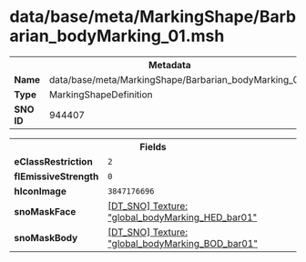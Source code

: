 <h1>data/base/meta/MarkingShape/Barbarian_bodyMarking_01.msh</h1><table><tr><th colspan="100%">Metadata</th></tr><tr><td><b>Name</b></td><td>data/base/meta/MarkingShape/Barbarian_bodyMarking_01.msh</td></tr><tr><td><b>Type</b></td><td>MarkingShapeDefinition</td></tr><tr><td><b>SNO ID</b></td><td>944407</td></tr></table>

<table><tr><th colspan="100%">Fields</th></tr><tr><td><b>eClassRestriction</b></td><td><code>2</code></td></tr><tr><td><b>flEmissiveStrength</b></td><td><code>0</code></td></tr><tr><td><b>hIconImage</b></td><td><code>3847176696</code></td></tr><tr><td><b>snoMaskFace</b></td><td><a href="..\Texture\global_bodyMarking_HED_bar01.tex.md">[DT_SNO] Texture: "global_bodyMarking_HED_bar01"</a></td></tr><tr><td><b>snoMaskBody</b></td><td><a href="..\Texture\global_bodyMarking_BOD_bar01.tex.md">[DT_SNO] Texture: "global_bodyMarking_BOD_bar01"</a></td></tr></table>

